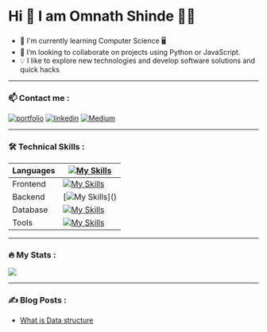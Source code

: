 # Hi 👋 I am Omnath Shinde 👨‍💻
<!--
**omnath-shinde/omnath-shinde** is a ✨ _special_ ✨ repository because its `README.md` (this file) appears on your GitHub profile.

Here are some ideas to get you started:

- 🔭 I’m currently working on ...
- 🌱 I’m currently learning ...
- 👯 I’m looking to collaborate on ...
- 🤔 I’m looking for help with ...
- 💬 Ask me about ...
- 📫 How to reach me: ...
- 😄 Pronouns: ...
- ⚡ Fun fact: ...
-->

###  
  - :seedling: I'm currently learning Computer Science 🖥️
  - 👯 I’m looking to collaborate on projects using Python or JavaScript.
  - 💡 I like to explore new technologies and develop software solutions and quick hacks

---
### 📫 Contact me :
[![portfolio](https://img.shields.io/badge/my_portfolio-000?style=for-the-badge&logo=ko-fi&logoColor=black)](https://omnath-shinde.github.io/)
[![linkedin](https://img.shields.io/badge/linkedin-0A66C2?style=for-the-badge&logo=linkedin&logoColor=white)](https://www.linkedin.com/in/omnath-shinde/)
[![Medium](https://img.shields.io/badge/medium-000?style=for-the-badge&logo=medium&logoColor=white)](https://omnath-shinde.medium.com/)
 

---
### :hammer_and_wrench: Technical Skills :
| Languages | [![My Skills](https://skillicons.dev/icons?i=c,cpp,python,java,ts)](https://skillicons.dev) |
|--|--|
| Frontend    | [![My Skills](https://skillicons.dev/icons?i=html,css,js,react)](https://github.com/omnath-shinde/Frontend) |
| Backend     | [![My Skills](https://skillicons.dev/icons?i=django,nodejs,express,)]() |
| Database    | [![My Skills](https://skillicons.dev/icons?i=sqlite,mysql,mongodb)]()  |
| Tools       | [![My Skills](https://skillicons.dev/icons?i=git,linux,vscode,idea)]()  |



---
### :fire: My Stats :
![](http://github-profile-summary-cards.vercel.app/api/cards/profile-details?username=omnath-shinde&theme=github)

---
### :writing_hand: Blog Posts :
- [What is Data structure](https://medium.com/@omnath-shinde/what-is-data-structure-d196d67d14f1)
